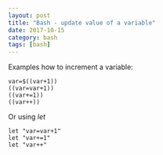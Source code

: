 ```yaml
---
layout: post
title: "Bash - update value of a variable"
date: 2017-10-15
category: bash
tags: [bash]
---
```


Examples how to increment a variable:


```
var=$((var+1))
((var=var+1))
((var+=1))
((var++))
```

Or using <em>let</em>

```
let "var=var+1"
let "var+=1"
let "var++"
```




